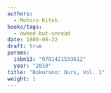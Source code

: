 ```yaml
---
authors:
  - Mohiro Kitoh
books/tags:
  - owned-but-unread
date: 1800-06-22
draft: true
params:
  isbn13: "9781421533612"
  year: "2010"
title: "Bokurano: Ours, Vol. 1"
weight: 1
---
```


<!--more-->
